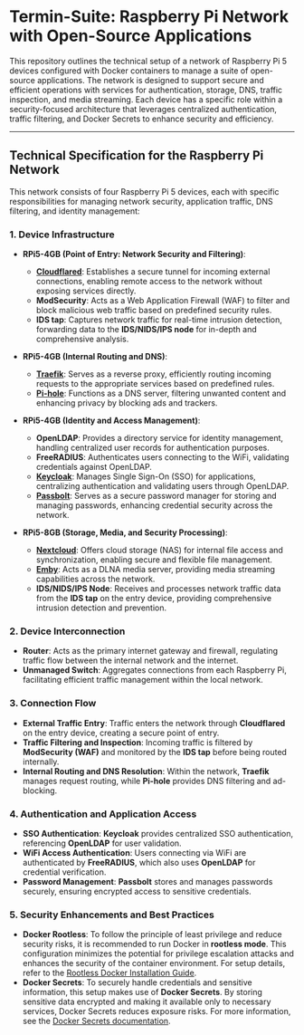 # Termin-Suite: Raspberry Pi Network with Open-Source Applications

This repository outlines the technical setup of a network of Raspberry Pi 5 devices configured with Docker containers to manage a suite of open-source applications. The network is designed to support secure and efficient operations with services for authentication, storage, DNS, traffic inspection, and media streaming. Each device has a specific role within a security-focused architecture that leverages centralized authentication, traffic filtering, and Docker Secrets to enhance security and efficiency.

---

## Technical Specification for the Raspberry Pi Network

This network consists of four Raspberry Pi 5 devices, each with specific responsibilities for managing network security, application traffic, DNS filtering, and identity management:

### 1. **Device Infrastructure**

   - **RPi5-4GB (Point of Entry: Network Security and Filtering)**:
     - **[Cloudflared](https://developers.cloudflare.com/cloudflare-one/connections/connect-networks)**: Establishes a secure tunnel for incoming external connections, enabling remote access to the network without exposing services directly.
     - **ModSecurity**: Acts as a Web Application Firewall (WAF) to filter and block malicious web traffic based on predefined security rules.
     - **IDS tap**: Captures network traffic for real-time intrusion detection, forwarding data to the **IDS/NIDS/IPS node** for in-depth and comprehensive analysis.

   - **RPi5-4GB (Internal Routing and DNS)**:
     - **[Traefik](https://doc.traefik.io/traefik)**: Serves as a reverse proxy, efficiently routing incoming requests to the appropriate services based on predefined rules.
     - **[Pi-hole](https://docs.pi-hole.net)**: Functions as a DNS server, filtering unwanted content and enhancing privacy by blocking ads and trackers.

   - **RPi5-4GB (Identity and Access Management)**:
     - **OpenLDAP**: Provides a directory service for identity management, handling centralized user records for authentication purposes.
     - **FreeRADIUS**: Authenticates users connecting to the WiFi, validating credentials against OpenLDAP.
     - **[Keycloak](https://www.keycloak.org/guides)**: Manages Single Sign-On (SSO) for applications, centralizing authentication and validating users through OpenLDAP.
     - **[Passbolt](https://www.passbolt.com/docs/hosting)**: Serves as a secure password manager for storing and managing passwords, enhancing credential security across the network.

   - **RPi5-8GB (Storage, Media, and Security Processing)**:
     - **[Nextcloud](https://docs.nextcloud.com/server/latest/admin_manual)**: Offers cloud storage (NAS) for internal file access and synchronization, enabling secure and flexible file management.
     - **[Emby](https://emby.media/support/articles/Home.html)**: Acts as a DLNA media server, providing media streaming capabilities across the network.
     - **IDS/NIDS/IPS Node**: Receives and processes network traffic data from the **IDS tap** on the entry device, providing comprehensive intrusion detection and prevention.

### 2. Device Interconnection

   - **Router**: Acts as the primary internet gateway and firewall, regulating traffic flow between the internal network and the internet.
   - **Unmanaged Switch**: Aggregates connections from each Raspberry Pi, facilitating efficient traffic management within the local network.

### 3. Connection Flow

   - **External Traffic Entry**: Traffic enters the network through **Cloudflared** on the entry device, creating a secure point of entry.
   - **Traffic Filtering and Inspection**: Incoming traffic is filtered by **ModSecurity (WAF)** and monitored by the **IDS tap** before being routed internally.
   - **Internal Routing and DNS Resolution**: Within the network, **Traefik** manages request routing, while **Pi-hole** provides DNS filtering and ad-blocking.

### 4. **Authentication and Application Access**
   - **SSO Authentication**: **Keycloak** provides centralized SSO authentication, referencing **OpenLDAP** for user validation.
   - **WiFi Access Authentication**: Users connecting via WiFi are authenticated by **FreeRADIUS**, which also uses **OpenLDAP** for credential verification.
   - **Password Management**: **Passbolt** stores and manages passwords securely, ensuring encrypted access to sensitive credentials.

### 5. **Security Enhancements and Best Practices**
   - **Docker Rootless**: To follow the principle of least privilege and reduce security risks, it is recommended to run Docker in **rootless mode**. This configuration minimizes the potential for privilege escalation attacks and enhances the security of the container environment. For setup details, refer to the [Rootless Docker Installation Guide](https://docs.docker.com/engine/security/rootless).
   - **Docker Secrets**: To securely handle credentials and sensitive information, this setup makes use of **Docker Secrets**. By storing sensitive data encrypted and making it available only to necessary services, Docker Secrets reduces exposure risks. For more information, see the [Docker Secrets documentation](https://docs.docker.com/engine/swarm/secrets).
